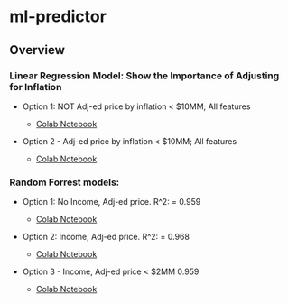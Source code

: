 # ml-predictor

## Overview 





### Linear Regression Model: Show the Importance of Adjusting for Inflation
- Option 1: NOT Adj-ed price by inflation < $10MM; All features 
    - [Colab Notebook](https://drive.google.com/file/d/1WQcjcwG7j3dCn1n6rJHKZh-j1DYZJ7zL/view?usp=sharing)

- Option 2 - Adj-ed price by inflation < $10MM; All features 
    - [Colab Notebook](https://drive.google.com/file/d/17bpFn2w5ZPTfsFggHYK-2BRtuFylCtCW/view?usp=sharing)




### Random Forrest models:
- Option 1: No Income, Adj-ed price. R^2: = 0.959
    - [Colab Notebook](https://drive.google.com/file/d/1lm6FSZkOjQHrh370gFHIOv4Cb1ttPVtX/view?usp=sharing)

- Option 2: Income, Adj-ed price. R^2: = 0.968
    - [Colab Notebook](https://drive.google.com/file/d/1VW0u7EV1SOhQ3hfOtzSRNjJALdIyeVSz/view?usp=sharing)

- Option 3 - Income, Adj-ed price < $2MM 0.959 
    - [Colab Notebook](https://drive.google.com/file/d/1ntigbYutpz98qIb6KCoG0gpw17y-YJcn/view?usp=sharing)




